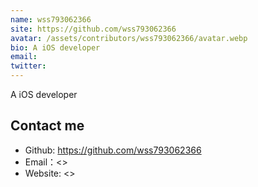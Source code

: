 ```yaml
---
name: wss793062366
site: https://github.com/wss793062366
avatar: /assets/contributors/wss793062366/avatar.webp
bio: A iOS developer
email:
twitter:
---
```


A iOS developer

## Contact me

- Github: <https://github.com/wss793062366>
- Email：<>
- Website: <>
